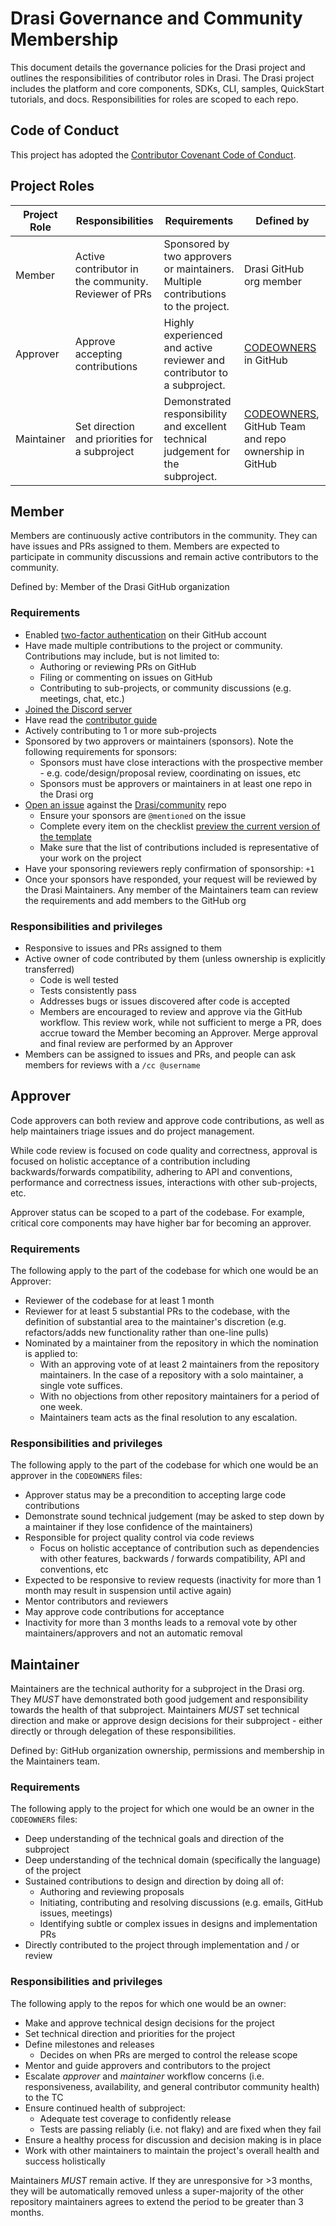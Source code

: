 
# Drasi Governance and Community Membership
This document details the governance policies for the Drasi project and outlines the responsibilities of contributor roles in Drasi. The Drasi project includes the platform and core components, SDKs, CLI, samples, QuickStart tutorials, and docs. Responsibilities for roles are scoped to each repo.
## Code of Conduct

This project has adopted the [Contributor Covenant Code of Conduct](https://github.com/drasi-project/community/blob/main/CODE_OF_CONDUCT.md).

## Project Roles

| **Project Role**   | **Responsibilities**                                  | **Requirements**                                             | **Defined by**                                               |
| ---------- | ----------------------------------------------------- | ------------------------------------------------------------ | ------------------------------------------------------------ |
| Member     | Active contributor in the community.  Reviewer of PRs | Sponsored by two approvers or maintainers. Multiple contributions to the project. | Drasi GitHub org member                           |
| Approver   | Approve accepting contributions                       | Highly experienced and active reviewer and contributor to a subproject. | [CODEOWNERS](https://help.github.com/en/articles/about-code-owners) in GitHub |
| Maintainer | Set direction and priorities for a subproject         | Demonstrated responsibility and excellent technical judgement for the subproject. | [CODEOWNERS](https://help.github.com/en/articles/about-code-owners), GitHub Team and repo ownership in GitHub |


<!--
## New contributors

New contributors should be welcomed to the community by existing members, helped
with PR workflow, and directed to relevant documentation and communication
channels.

## Established community members

Established community members are expected to demonstrate their adherence to the
principles in this document, familiarity with project organization, roles, policies, procedures, conventions, etc., and technical and/or writing ability.
Role-specific expectations, responsibilities, and requirements are enumerated
below.
--> 
## Member

Members are continuously active contributors in the community. They can have issues and PRs assigned to them. Members are expected to participate in community discussions and remain active contributors to the community.  

Defined by: Member of the Drasi GitHub organization

### Requirements

- Enabled [two-factor authentication](https://help.github.com/articles/about-two-factor-authentication) on their GitHub account
- Have made multiple contributions to the project or community. Contributions may include, but is not limited to:
  - Authoring or reviewing PRs on GitHub
  - Filing or commenting on issues on GitHub
  - Contributing to sub-projects, or community discussions (e.g. meetings,
    chat, etc.)
- [Joined the Discord server](https://aka.ms/drasidiscord)
- Have read the [contributor
  guide]( https://github.com/drasi-project/drasi-platform/blob/main/CONTRIBUTING.md)
- Actively contributing to 1 or more sub-projects
- Sponsored by two approvers or maintainers (sponsors). Note the following requirements for sponsors:
  - Sponsors must have close interactions with the prospective member - e.g. code/design/proposal review, coordinating on issues, etc
  - Sponsors must be approvers or maintainers in at least one repo in the Drasi org
- [Open an
  issue]( https://github.com/drasi-project/community/issues/new?assignees=&labels=community-membership&projects=&template=organization-membership-request.md&title=REQUEST%3A+New+membership+for+%3Cyour-GH-handle%3E)
  against the
  [Drasi/community](https://github.com/drasi-project/community) repo
  - Ensure your sponsors are `@mentioned` on the issue
  - Complete every item on the checklist [preview the current version of the
    template](https://github.com/drasi-project/community/issues/new?assignees=&labels=community-membership&projects=&template=organization-membership-request.md&title=REQUEST%3A+New+membership+for+%3Cyour-GH-handle%3E)
  - Make sure that the list of contributions included is representative of your work on the project
- Have your sponsoring reviewers reply confirmation of sponsorship: `+1`
- Once your sponsors have responded, your request will be reviewed by the Drasi Maintainers. Any member of the Maintainers team can review the requirements and add members to the GitHub org

### Responsibilities and privileges

- Responsive to issues and PRs assigned to them
- Active owner of code contributed by them (unless ownership is explicitly
  transferred)
  - Code is well tested
  - Tests consistently pass
  - Addresses bugs or issues discovered after code is accepted
  - Members are encouraged to review and approve via the GitHub workflow. This review work, while not sufficient to merge a PR, does accrue toward the Member becoming an Approver. Merge approval and final review are performed by an Approver
- Members can be assigned to issues and PRs, and people can ask members for reviews with a `/cc @username`
<!--
> Note: members who frequently contribute code are expected to proactively perform code reviews and work towards becoming an *approver* for the sub-projects in which they are active.  Acceptance of code contributions requires at least one approver in addition to the reviews by *members.*
-->
## Approver

Code approvers can both review and approve code contributions, as well as help maintainers triage issues and do project management.

While code review is focused on code quality and correctness, approval is
focused on holistic acceptance of a contribution including backwards/forwards
compatibility, adhering to API and conventions, performance and correctness issues, interactions with other sub-projects, etc.

Approver status can be scoped to a part of the codebase. For example, critical core components may have higher bar for becoming an approver.

### Requirements

The following apply to the part of the codebase for which one would be an Approver:
- Reviewer of the codebase for at least 1 month
- Reviewer for at least 5 substantial PRs to the codebase, with the definition of substantial area to the maintainer's discretion (e.g. refactors/adds new functionality rather than one-line pulls)
- Nominated by a maintainer from the repository in which the nomination is applied to:
  - With an approving vote of at least 2 maintainers from the repository maintainers. In the case of a repository with a solo maintainer, a single vote suffices.
  - With no objections from other repository maintainers for a period of one week.
  - Maintainers team acts as the final resolution to any escalation.

### Responsibilities and privileges

The following apply to the part of the codebase for which one would be an approver in the `CODEOWNERS` files:

- Approver status may be a precondition to accepting large code contributions
- Demonstrate sound technical judgement (may be asked to step down by a maintainer if they lose confidence of the maintainers)
- Responsible for project quality control via code reviews
  - Focus on holistic acceptance of contribution such as dependencies with other
    features, backwards / forwards compatibility, API and conventions, etc
- Expected to be responsive to review requests (inactivity for more than 1 month may result in suspension until active again)
- Mentor contributors and reviewers
- May approve code contributions for acceptance
- Inactivity for more than 3 months leads to a removal vote by other maintainers/approvers and not an automatic removal

## Maintainer

Maintainers are the technical authority for a subproject in the Drasi org. They *MUST* have demonstrated both good judgement and responsibility towards the health of that subproject. Maintainers *MUST* set technical direction and make or approve design decisions for their subproject - either directly or through delegation of these responsibilities.

Defined by: GitHub organization ownership, permissions and membership in the Maintainers team.

### Requirements

The following apply to the project for which one would be an owner in the `CODEOWNERS` files:


- Deep understanding of the technical goals and direction of the subproject
- Deep understanding of the technical domain (specifically the language) of the
  project
- Sustained contributions to design and direction by doing all of:
  - Authoring and reviewing proposals
  - Initiating, contributing and resolving discussions (e.g. emails, GitHub issues, meetings)
  - Identifying subtle or complex issues in designs and implementation PRs
- Directly contributed to the project through implementation and / or review
<!-- Aligning with the overall project goals, specifications and design principles defined by the Maintainers team. Bringing general questions and requests to the discussions as part of specifications  -->
<!-- Must have been active for 3 months or more for the given project
- Inactivity for more than 3 months leads to a removal vote by other maintainers and not an automatic removal-->

<!---
### Acceptance

New maintainers can be added to the project by a super-majority (two-thirds / 66.66%) vote. Only the maintainers of the repository in which the nomination is applied to have a binding vote, while maintainers from other repositories are on an informed basis via a separate email thread. A potential maintainer may be nominated by an existing maintainer from the repository in which the nomination is applied to. A vote is conducted in private between the current maintainers over the course of a one week voting period. At the end of the week, votes are counted, and a pull request is made on the repo adding the new maintainer to the CODEOWNERS file.

Maintainers for new repositories can be proposed by any maintainer and are elected by a ⅔ majority maintainers vote. Maintainers can be removed by a ⅔ majority maintainers vote.
Single maintainers of a repository can nominate a new maintainer and *MUST* inform other maintainers of their intention. The maintainer can be approved if no objections have been raised in a period of one week.

A maintainer may step down by submitting an issue stating their intent.
-->
### Responsibilities and privileges

The following apply to the repos for which one would be an owner:

- Make and approve technical design decisions for the project
- Set technical direction and priorities for the project
- Define milestones and releases
  - Decides on when PRs are merged to control the release scope
- Mentor and guide approvers and contributors to the project
- Escalate *approver* and *maintainer* workflow concerns (i.e. responsiveness, availability, and general contributor community health) to the TC
- Ensure continued health of subproject:
  - Adequate test coverage to confidently release
  - Tests are passing reliably (i.e. not flaky) and are fixed when they fail
- Ensure a healthy process for discussion and decision making is in place
- Work with other maintainers to maintain the project's overall health and success holistically

Maintainers *MUST* remain active. If they are unresponsive for >3 months, they will be automatically removed unless a super-majority of the other repository maintainers agrees to extend the period to be greater than 3 months.
